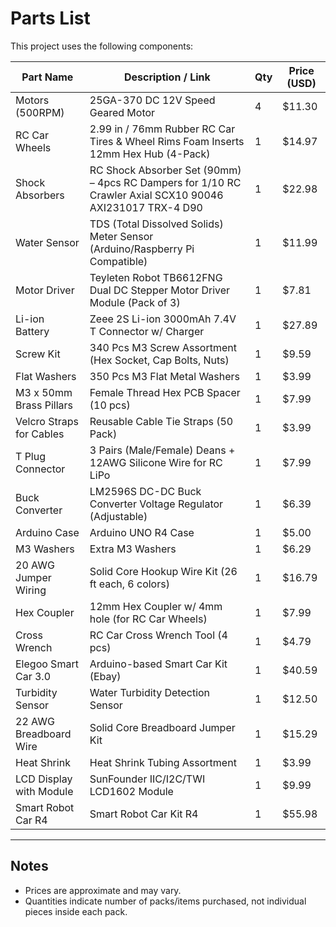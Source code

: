 # Parts List

This project uses the following components:

| Part Name | Description / Link | Qty | Price (USD) |
|-----------|--------------------|-----|-------------|
| Motors (500RPM) | 25GA-370 DC 12V Speed Geared Motor | 4 | $11.30 |
| RC Car Wheels | 2.99 in / 76mm Rubber RC Car Tires & Wheel Rims Foam Inserts 12mm Hex Hub (4-Pack) | 1 | $14.97 |
| Shock Absorbers | RC Shock Absorber Set (90mm) – 4pcs RC Dampers for 1/10 RC Crawler Axial SCX10 90046 AXI231017 TRX-4 D90 | 1 | $22.98 |
| Water Sensor | TDS (Total Dissolved Solids) Meter Sensor (Arduino/Raspberry Pi Compatible) | 1 | $11.99 |
| Motor Driver | Teyleten Robot TB6612FNG Dual DC Stepper Motor Driver Module (Pack of 3) | 1 | $7.81 |
| Li-ion Battery | Zeee 2S Li-ion 3000mAh 7.4V T Connector w/ Charger | 1 | $27.89 |
| Screw Kit | 340 Pcs M3 Screw Assortment (Hex Socket, Cap Bolts, Nuts) | 1 | $9.59 |
| Flat Washers | 350 Pcs M3 Flat Metal Washers | 1 | $3.99 |
| M3 x 50mm Brass Pillars | Female Thread Hex PCB Spacer (10 pcs) | 1 | $7.99 |
| Velcro Straps for Cables | Reusable Cable Tie Straps (50 Pack) | 1 | $3.99 |
| T Plug Connector | 3 Pairs (Male/Female) Deans + 12AWG Silicone Wire for RC LiPo | 1 | $7.99 |
| Buck Converter | LM2596S DC-DC Buck Converter Voltage Regulator (Adjustable) | 1 | $6.39 |
| Arduino Case | Arduino UNO R4 Case | 1 | $5.00 |
| M3 Washers | Extra M3 Washers | 1 | $6.29 |
| 20 AWG Jumper Wiring | Solid Core Hookup Wire Kit (26 ft each, 6 colors) | 1 | $16.79 |
| Hex Coupler | 12mm Hex Coupler w/ 4mm hole (for RC Car Wheels) | 1 | $7.99 |
| Cross Wrench | RC Car Cross Wrench Tool (4 pcs) | 1 | $4.79 |
| Elegoo Smart Car 3.0 | Arduino-based Smart Car Kit (Ebay) | 1 | $40.59 |
| Turbidity Sensor | Water Turbidity Detection Sensor | 1 | $12.50 |
| 22 AWG Breadboard Wire | Solid Core Breadboard Jumper Kit | 1 | $15.29 |
| Heat Shrink | Heat Shrink Tubing Assortment | 1 | $3.99 |
| LCD Display with Module | SunFounder IIC/I2C/TWI LCD1602 Module | 1 | $9.99 |
| Smart Robot Car R4 | Smart Robot Car Kit R4 | 1 | $55.98 |

---

## Notes
- Prices are approximate and may vary.
- Quantities indicate number of packs/items purchased, not individual pieces inside each pack.
